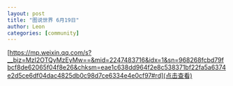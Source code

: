 ```yaml
---
layout: post
title: "图说世界 6月19日"
author: Leon
categories: [community]
---
```


[https://mp.weixin.qq.com/s?__biz=MzI2OTQyMzEyMw==&mid=2247483716&idx=1&sn=968268fcbd79fbcf8de62065f04f8e26&chksm=eae1c638dd964f2e8c538371bf22fa5a6374e2d5ce6df04dac4825db0c98d7ce6334e4e0cf97#rd](点击查看)
